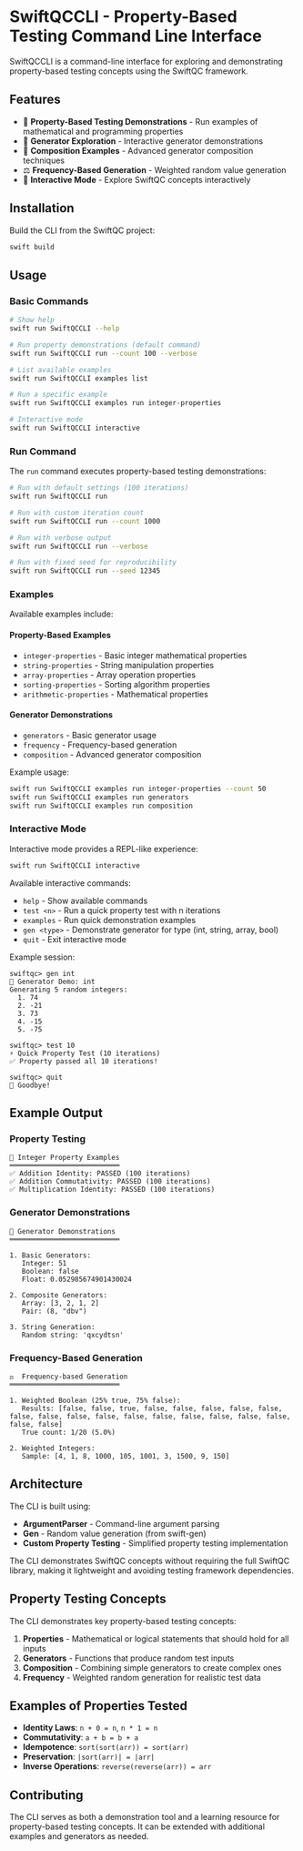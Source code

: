 # SwiftQCCLI - Property-Based Testing Command Line Interface

SwiftQCCLI is a command-line interface for exploring and demonstrating property-based testing concepts using the SwiftQC framework.

## Features

- 🧪 **Property-Based Testing Demonstrations** - Run examples of mathematical and programming properties
- 🎲 **Generator Exploration** - Interactive generator demonstrations
- 🔧 **Composition Examples** - Advanced generator composition techniques
- ⚖️ **Frequency-Based Generation** - Weighted random value generation
- 🎯 **Interactive Mode** - Explore SwiftQC concepts interactively

## Installation

Build the CLI from the SwiftQC project:

```bash
swift build
```

## Usage

### Basic Commands

```bash
# Show help
swift run SwiftQCCLI --help

# Run property demonstrations (default command)
swift run SwiftQCCLI run --count 100 --verbose

# List available examples
swift run SwiftQCCLI examples list

# Run a specific example
swift run SwiftQCCLI examples run integer-properties

# Interactive mode
swift run SwiftQCCLI interactive
```

### Run Command

The `run` command executes property-based testing demonstrations:

```bash
# Run with default settings (100 iterations)
swift run SwiftQCCLI run

# Run with custom iteration count
swift run SwiftQCCLI run --count 1000

# Run with verbose output
swift run SwiftQCCLI run --verbose

# Run with fixed seed for reproducibility
swift run SwiftQCCLI run --seed 12345
```

### Examples

Available examples include:

#### Property-Based Examples
- `integer-properties` - Basic integer mathematical properties
- `string-properties` - String manipulation properties
- `array-properties` - Array operation properties
- `sorting-properties` - Sorting algorithm properties
- `arithmetic-properties` - Mathematical properties

#### Generator Demonstrations
- `generators` - Basic generator usage
- `frequency` - Frequency-based generation
- `composition` - Advanced generator composition

Example usage:
```bash
swift run SwiftQCCLI examples run integer-properties --count 50
swift run SwiftQCCLI examples run generators
swift run SwiftQCCLI examples run composition
```

### Interactive Mode

Interactive mode provides a REPL-like experience:

```bash
swift run SwiftQCCLI interactive
```

Available interactive commands:
- `help` - Show available commands
- `test <n>` - Run a quick property test with n iterations
- `examples` - Run quick demonstration examples
- `gen <type>` - Demonstrate generator for type (int, string, array, bool)
- `quit` - Exit interactive mode

Example session:
```
swiftqc> gen int
🎲 Generator Demo: int
Generating 5 random integers:
  1. 74
  2. -21
  3. 73
  4. -15
  5. -75

swiftqc> test 10
⚡ Quick Property Test (10 iterations)
✅ Property passed all 10 iterations!

swiftqc> quit
👋 Goodbye!
```

## Example Output

### Property Testing
```
🔢 Integer Property Examples
═══════════════════════════
✅ Addition Identity: PASSED (100 iterations)
✅ Addition Commutativity: PASSED (100 iterations)
✅ Multiplication Identity: PASSED (100 iterations)
```

### Generator Demonstrations
```
🎲 Generator Demonstrations
═══════════════════════════

1. Basic Generators:
   Integer: 51
   Boolean: false
   Float: 0.052985674901430024

2. Composite Generators:
   Array: [3, 2, 1, 2]
   Pair: (8, "dbv")

3. String Generation:
   Random string: 'qxcydtsn'
```

### Frequency-Based Generation
```
⚖️  Frequency-based Generation
═══════════════════════════

1. Weighted Boolean (25% true, 75% false):
   Results: [false, false, true, false, false, false, false, false, false, false, false, false, false, false, false, false, false, false, false, false]
   True count: 1/20 (5.0%)

2. Weighted Integers:
   Sample: [4, 1, 8, 1000, 105, 1001, 3, 1500, 9, 150]
```

## Architecture

The CLI is built using:
- **ArgumentParser** - Command-line argument parsing
- **Gen** - Random value generation (from swift-gen)
- **Custom Property Testing** - Simplified property testing implementation

The CLI demonstrates SwiftQC concepts without requiring the full SwiftQC library, making it lightweight and avoiding testing framework dependencies.

## Property Testing Concepts

The CLI demonstrates key property-based testing concepts:

1. **Properties** - Mathematical or logical statements that should hold for all inputs
2. **Generators** - Functions that produce random test inputs
3. **Composition** - Combining simple generators to create complex ones
4. **Frequency** - Weighted random generation for realistic test data

## Examples of Properties Tested

- **Identity Laws**: `n + 0 = n`, `n * 1 = n`
- **Commutativity**: `a + b = b + a`
- **Idempotence**: `sort(sort(arr)) = sort(arr)`
- **Preservation**: `|sort(arr)| = |arr|`
- **Inverse Operations**: `reverse(reverse(arr)) = arr`

## Contributing

The CLI serves as both a demonstration tool and a learning resource for property-based testing concepts. It can be extended with additional examples and generators as needed. 